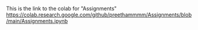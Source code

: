This is the link to the colab for "Assignments"
https://colab.research.google.com/github/preethammmm/Assignments/blob/main/Assignments.ipynb
